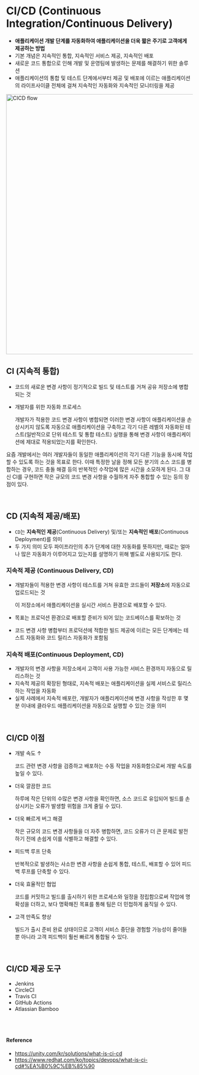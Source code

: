# CI/CD (Continuous Integration/Continuous Delivery)
- **애플리케이션 개발 단계를 자동화하여 애플리케이션을 더욱 짧은 주기로 고객에게 제공하는 방법**
- 기본 개념은 지속적인 통합, 지속적인 서비스 제공, 지속적인 배포 
- 새로운 코드 통합으로 인해 개발 및 운영팀에 발생하는 문제를 해결하기 위한 솔루션
- 애플리케이션의 통합 및 테스트 단계에서부터 제공 및 배포에 이르는 애플리케이션의 라이프사이클 전체에 걸쳐 지속적인 자동화와 지속적인 모니터링을 제공

<img width="700" alt="CICD flow" src="https://www.redhat.com/rhdc/managed-files/styles/wysiwyg_full_width/private/ci-cd-flow-desktop.png?itok=NNRD1Zj0">


## CI (지속적 통합)
- 코드의 새로운 변경 사항이 정기적으로 빌드 및 테스트를 거쳐 공유 저장소에 병합되는 것
- 개발자를 위한 자동화 프로세스

    개발자가 적용한 코드 변경 사항이 병합되면 이러한 변경 사항이 애플리케이션을 손상시키지 않도록 자동으로 애플리케이션을 구축하고
    각기 다른 레벨의 자동화된 테스트(일반적으로 단위 테스트 및 통합 테스트) 실행을 통해 변경 사항이 애플리케이션에 제대로 적용되었는지를 확인한다.

요즘 개발에서는 여러 개발자들이 동일한 애플리케이션의 각기 다른 기능을 동시에 작업할 수 있도록 하는 것을 목표로 한다.
이때 특정한 날을 정해 모든 분기의 소스 코드를 병합하는 경우, 코드 충돌 해결 등의 반복적인 수작업에 많은 시간을 소모하게 된다.
그 대신 CI를 구현하면 작은 규모의 코드 변경 사항을 수월하게 자주 통합할 수 있는 등의 장점이 있다.

<br>

## CD (지속적 제공/배포)
- `CD`는 **지속적인 제공**(Continuous Delivery) 및/또는 **지속적인 배포**(Continuous Deployment)를 의미
- 두 가지 의미 모두 파이프라인의 추가 단계에 대한 자동화를 뜻하지만, 때로는 얼마나 많은 자동화가 이루어지고 있는지를 설명하기 위해 별도로 사용되기도 한다.

### 지속적 제공 (Continuous Delivery, CD)
- 개발자들이 적용한 변경 사항이 테스트를 거쳐 유효한 코드들이 **저장소**에 자동으로 업로드되는 것
    
    이 저장소에서 애플리케이션을 실시간 서비스 환경으로 배포할 수 있다.
- 목표는 프로덕션 환경으로 배포할 준비가 되어 있는 코드베이스를 확보하는 것
- 코드 변경 사항 병합부터 프로덕션에 적합한 빌드 제공에 이르는 모든 단계에는 테스트 자동화와 코드 릴리스 자동화가 포함됨


### 지속적 배포(Continuous Deployment, CD)
- 개발자의 변경 사항을 저장소에서 고객이 사용 가능한 서비스 환경까지 자동으로 릴리스하는 것
- 지속적 제공의 확장된 형태로, 지속적 배포는 애플리케이션을 실제 서비스로 릴리스하는 작업을 자동화
- 실제 사례에서 지속적 배포란, 개발자가 애플리케이션에 변경 사항을 작성한 후 몇 분 이내에 클라우드 애플리케이션을 자동으로 실행할 수 있는 것을 의미

<br>

## CI/CD 이점
- 개발 속도 ↑

    코드 관련 변경 사항을 검증하고 배포하는 수동 작업을 자동화함으로써 개발 속도를 높일 수 있다.

- 더욱 깔끔한 코드

    하루에 작은 단위의 수많은 변경 사항을 확인하면, 소스 코드로 유입되어 빌드를 손상시키는 오류가 발생할 위험을 크게 줄일 수 있다.

- 더욱 빠르게 버그 해결

    작은 규모의 코드 변경 사항들을 더 자주 병합하면, 
    코드 오류가 더 큰 문제로 발전하기 전에 손쉽게 이를 식별하고 해결할 수 있다.

- 피드백 루프 단축

    반복적으로 발생하는 사소한 변경 사항을 손쉽게 통합, 테스트, 배포할 수 있어 피드백 루프를 단축할 수 있다.

- 더욱 효율적인 협업

    코드를 커밋하고 빌드를 출시하기 위한 프로세스와 일정을 정립함으로써 작업에 명확성을 더하고, 
    보다 명확해진 목표를 통해 팀은 더 민첩하게 움직일 수 있다.

- 고객 만족도 향상

    빌드가 출시 준비 완료 상태이므로 고객이 서비스 중단을 경험할 가능성이 줄어들 뿐 아니라 고객 피드백이 훨씬 빠르게 통합될 수 있다.

<br>

## CI/CD 제공 도구
- Jenkins
- CircleCI
- Travis CI
- GitHub Actions
- Atlassian Bamboo

<br><br>

#### Reference
- https://unity.com/kr/solutions/what-is-ci-cd
- https://www.redhat.com/ko/topics/devops/what-is-ci-cd#%EA%B0%9C%EB%85%90

